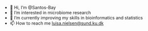- 👋 Hi, I’m @Santos-Bay
- 👀 I’m interested in microbiome research
- 🌱 I’m currently improving my skills in bioinformatics and statistics
- 📫 How to reach me luisa.nielsen@sund.ku.dk

<!---
Santos-Bay/Santos-Bay is a ✨ special ✨ repository because its `README.md` (this file) appears on your GitHub profile.
You can click the Preview link to take a look at your changes.
--->
